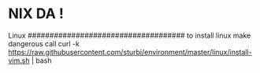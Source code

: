 # NIX DA !

Linux
####################################
to install linux make dangerous call
curl -k https://raw.githubusercontent.com/sturbi/environment/master/linux/install-vim.sh | bash